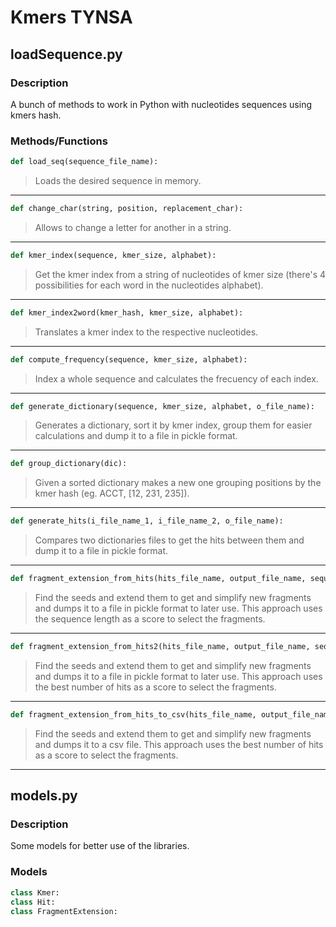 # Kmers TYNSA

## loadSequence.py
### Description
A bunch of methods to work in Python with nucleotides sequences using kmers hash.
### Methods/Functions
```python
def load_seq(sequence_file_name):
```
> Loads the desired sequence in memory.
---
```python
def change_char(string, position, replacement_char):
```
> Allows to change a letter for another in a string.
---

```python
def kmer_index(sequence, kmer_size, alphabet):
```
> Get the kmer index from a string of nucleotides of kmer size (there's 4 possibilities for each word in the nucleotides alphabet).
---
```python
def kmer_index2word(kmer_hash, kmer_size, alphabet):
```
> Translates a kmer index to the respective nucleotides.
---
```python
def compute_frequency(sequence, kmer_size, alphabet):
```
> Index a whole sequence and calculates the frecuency of each index.
---
```python
def generate_dictionary(sequence, kmer_size, alphabet, o_file_name):
```
> Generates a dictionary, sort it by kmer index, group them for easier calculations and dump it to a file in pickle format.
---
```python
def group_dictionary(dic):
```
> Given a sorted dictionary makes a new one grouping positions by the kmer hash (eg. ACCT, [12, 231, 235]).
---
```python
def generate_hits(i_file_name_1, i_file_name_2, o_file_name):
```
> Compares two dictionaries files to get the hits between them and dump it to a file in pickle format.
---
```python
def fragment_extension_from_hits(hits_file_name, output_file_name, sequence_1, sequence_2, kmer_size):
```
> Find the seeds and extend them to get and simplify new fragments and dumps it to a file in pickle format to later use. This approach uses the sequence length as a score to select the fragments.
---
```python
def fragment_extension_from_hits2(hits_file_name, output_file_name, sequence_1, sequence_2, kmer_size):
```
> Find the seeds and extend them to get and simplify new fragments and dumps it to a file in pickle format to later use. This approach uses the best number of hits as a score to select the fragments.
---
```python
def fragment_extension_from_hits_to_csv(hits_file_name, output_file_name, sequence_1, sequence_2, kmer_size):
```
> Find the seeds and extend them to get and simplify new fragments and dumps it to a csv file. This approach uses the best number of hits as a score to select the fragments.
---
## models.py
### Description
Some models for better use of the libraries.
### Models
```python
class Kmer:
class Hit:
class FragmentExtension:
```
